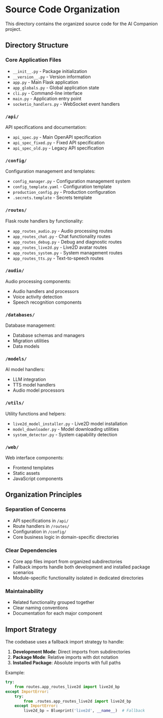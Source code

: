 # Source Code Organization

This directory contains the organized source code for the AI Companion project.

## Directory Structure

### Core Application Files
- `__init__.py` - Package initialization
- `__version__.py` - Version information
- `app.py` - Main Flask application
- `app_globals.py` - Global application state
- `cli.py` - Command-line interface
- `main.py` - Application entry point
- `socketio_handlers.py` - WebSocket event handlers

### `/api/`
API specifications and documentation:
- `api_spec.py` - Main OpenAPI specification
- `api_spec_fixed.py` - Fixed API specification
- `api_spec_old.py` - Legacy API specification

### `/config/`
Configuration management and templates:
- `config_manager.py` - Configuration management system
- `config_template.yaml` - Configuration template
- `production_config.py` - Production configuration
- `.secrets.template` - Secrets template

### `/routes/`
Flask route handlers by functionality:
- `app_routes_audio.py` - Audio processing routes
- `app_routes_chat.py` - Chat functionality routes
- `app_routes_debug.py` - Debug and diagnostic routes
- `app_routes_live2d.py` - Live2D avatar routes
- `app_routes_system.py` - System management routes
- `app_routes_tts.py` - Text-to-speech routes

### `/audio/`
Audio processing components:
- Audio handlers and processors
- Voice activity detection
- Speech recognition components

### `/databases/`
Database management:
- Database schemas and managers
- Migration utilities
- Data models

### `/models/`
AI model handlers:
- LLM integration
- TTS model handlers
- Audio model processors

### `/utils/`
Utility functions and helpers:
- `live2d_model_installer.py` - Live2D model installation
- `model_downloader.py` - Model downloading utilities
- `system_detector.py` - System capability detection

### `/web/`
Web interface components:
- Frontend templates
- Static assets
- JavaScript components

## Organization Principles

### **Separation of Concerns**
- API specifications in `/api/`
- Route handlers in `/routes/`
- Configuration in `/config/`
- Core business logic in domain-specific directories

### **Clear Dependencies**
- Core app files import from organized subdirectories
- Fallback imports handle both development and installed package scenarios
- Module-specific functionality isolated in dedicated directories

### **Maintainability**
- Related functionality grouped together
- Clear naming conventions
- Documentation for each major component

## Import Strategy

The codebase uses a fallback import strategy to handle:
1. **Development Mode**: Direct imports from subdirectories
2. **Package Mode**: Relative imports with dot notation
3. **Installed Package**: Absolute imports with full paths

Example:
```python
try:
    from routes.app_routes_live2d import live2d_bp
except ImportError:
    try:
        from .routes.app_routes_live2d import live2d_bp
    except ImportError:
        live2d_bp = Blueprint('live2d', __name__)  # Fallback
```
